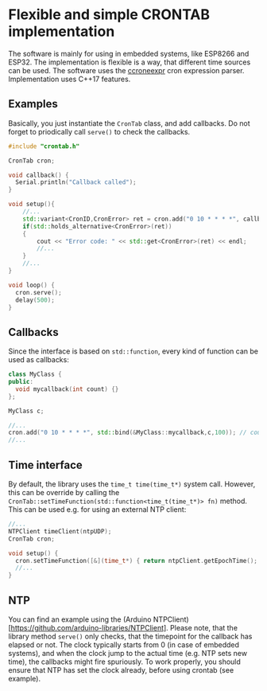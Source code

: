 Flexible and simple CRONTAB implementation
==========================================

The software is mainly for using in embedded systems, like ESP8266 and ESP32. The implementation is flexible is a way, that different time sources can be used. The software uses the [ccroneexpr](https://github.com/staticlibs/ccronexpr) cron expression parser. Implementation uses C++17 features.

Examples
--------

Basically, you just instantiate the `CronTab` class, and add callbacks. Do not forget to priodically call `serve()` to check the callbacks.
```c++
#include "crontab.h"

CronTab cron;

void callback() {
  Serial.println("Callback called");
}

void setup(){
    //...
    std::variant<CronID,CronError> ret = cron.add("0 10 * * * *", callback);  // 10th minute of every hours (e.g. 2:10,2:10,...)
    if(std::holds_alternative<CronError>(ret))
    {
        cout << "Error code: " << std::get<CronError>(ret) << endl;
        //...
    }
    //...
}

void loop() {
  cron.serve();
  delay(500);
}

```

Callbacks
---------

Since the interface is based on `std::function`, every kind of function can be used as callbacks:
```c++
class MyClass {
public:
  void mycallback(int count) {}
};

MyClass c;

//...
cron.add("0 10 * * * *", std::bind(&MyClass::mycallback,c,100)); // count = 100
//...
```

Time interface
--------------

By default, the library uses the `time_t time(time_t*)` system call. However, this can be override by calling the `CronTab::setTimeFunction(std::function<time_t(time_t*)> fn)` method. This can be used e.g. for using an external NTP client:

```c++
//...
NTPClient timeClient(ntpUDP);
CronTab cron;

void setup() {
  cron.setTimeFunction([&](time_t*) { return ntpClient.getEpochTime(); });
  //...
}
```

NTP
---

You can find an example using the (Arduino NTPClient)[https://github.com/arduino-libraries/NTPClient]. Please note, that the library method `serve()` only checks, that the timepoint for the callback has elapsed or not. The clock typically starts from 0 (in case of embedded systems), and when the clock jump to the actual time (e.g. NTP sets new time), the callbacks might fire spuriously. To work properly, you should ensure that NTP has set the clock already, before using crontab (see example).
